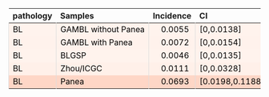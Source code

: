 <table class="table" style="margin-left: 0; margin-right: auto;">
 <thead>
  <tr>
   <th style="text-align:left;"> pathology </th>
   <th style="text-align:left;"> Samples </th>
   <th style="text-align:right;"> Incidence </th>
   <th style="text-align:left;"> CI </th>
  </tr>
 </thead>
<tbody>
  <tr>
   <td style="text-align:left;color: rgba(0, 0, 0, 255) !important;background-color: rgba(255, 243, 237, 255) !important;border-left:1px solid #DDDDDD;white-space: nowrap;"> BL </td>
   <td style="text-align:left;color: rgba(0, 0, 0, 255) !important;background-color: rgba(255, 243, 237, 255) !important;border-left:1px solid #DDDDDD;white-space: nowrap;"> GAMBL without Panea </td>
   <td style="text-align:right;color: rgba(0, 0, 0, 255) !important;background-color: rgba(255, 243, 237, 255) !important;border-left:1px solid #DDDDDD;white-space: nowrap;"> <span style="     color: rgba(0, 0, 0, 255) !important;border-radius: 4px; padding-right: 4px; padding-left: 4px; background-color: rgba(255, 243, 237, 255) !important;">0.0055</span> </td>
   <td style="text-align:left;color: rgba(0, 0, 0, 255) !important;background-color: rgba(255, 243, 237, 255) !important;border-left:1px solid #DDDDDD;white-space: nowrap;"> [0,0.0138] </td>
  </tr>
  <tr>
   <td style="text-align:left;color: rgba(0, 0, 0, 255) !important;background-color: rgba(255, 242, 236, 255) !important;border-left:1px solid #DDDDDD;white-space: nowrap;"> BL </td>
   <td style="text-align:left;color: rgba(0, 0, 0, 255) !important;background-color: rgba(255, 242, 236, 255) !important;border-left:1px solid #DDDDDD;white-space: nowrap;"> GAMBL with Panea </td>
   <td style="text-align:right;color: rgba(0, 0, 0, 255) !important;background-color: rgba(255, 242, 236, 255) !important;border-left:1px solid #DDDDDD;white-space: nowrap;"> <span style="     color: rgba(0, 0, 0, 255) !important;border-radius: 4px; padding-right: 4px; padding-left: 4px; background-color: rgba(255, 242, 236, 255) !important;">0.0072</span> </td>
   <td style="text-align:left;color: rgba(0, 0, 0, 255) !important;background-color: rgba(255, 242, 236, 255) !important;border-left:1px solid #DDDDDD;white-space: nowrap;"> [0,0.0154] </td>
  </tr>
  <tr>
   <td style="text-align:left;color: rgba(0, 0, 0, 255) !important;background-color: rgba(255, 243, 237, 255) !important;border-left:1px solid #DDDDDD;white-space: nowrap;"> BL </td>
   <td style="text-align:left;color: rgba(0, 0, 0, 255) !important;background-color: rgba(255, 243, 237, 255) !important;border-left:1px solid #DDDDDD;white-space: nowrap;"> BLGSP </td>
   <td style="text-align:right;color: rgba(0, 0, 0, 255) !important;background-color: rgba(255, 243, 237, 255) !important;border-left:1px solid #DDDDDD;white-space: nowrap;"> <span style="     color: rgba(0, 0, 0, 255) !important;border-radius: 4px; padding-right: 4px; padding-left: 4px; background-color: rgba(255, 243, 237, 255) !important;">0.0046</span> </td>
   <td style="text-align:left;color: rgba(0, 0, 0, 255) !important;background-color: rgba(255, 243, 237, 255) !important;border-left:1px solid #DDDDDD;white-space: nowrap;"> [0,0.0135] </td>
  </tr>
  <tr>
   <td style="text-align:left;color: rgba(0, 0, 0, 255) !important;background-color: rgba(255, 240, 233, 255) !important;border-left:1px solid #DDDDDD;white-space: nowrap;"> BL </td>
   <td style="text-align:left;color: rgba(0, 0, 0, 255) !important;background-color: rgba(255, 240, 233, 255) !important;border-left:1px solid #DDDDDD;white-space: nowrap;"> Zhou/ICGC </td>
   <td style="text-align:right;color: rgba(0, 0, 0, 255) !important;background-color: rgba(255, 240, 233, 255) !important;border-left:1px solid #DDDDDD;white-space: nowrap;"> <span style="     color: rgba(0, 0, 0, 255) !important;border-radius: 4px; padding-right: 4px; padding-left: 4px; background-color: rgba(255, 240, 233, 255) !important;">0.0111</span> </td>
   <td style="text-align:left;color: rgba(0, 0, 0, 255) !important;background-color: rgba(255, 240, 233, 255) !important;border-left:1px solid #DDDDDD;white-space: nowrap;"> [0,0.0328] </td>
  </tr>
  <tr>
   <td style="text-align:left;color: rgba(0, 0, 0, 255) !important;background-color: rgba(254, 214, 198, 255) !important;border-left:1px solid #DDDDDD;white-space: nowrap;"> BL </td>
   <td style="text-align:left;color: rgba(0, 0, 0, 255) !important;background-color: rgba(254, 214, 198, 255) !important;border-left:1px solid #DDDDDD;white-space: nowrap;"> Panea </td>
   <td style="text-align:right;color: rgba(0, 0, 0, 255) !important;background-color: rgba(254, 214, 198, 255) !important;border-left:1px solid #DDDDDD;white-space: nowrap;"> <span style="     color: rgba(0, 0, 0, 255) !important;border-radius: 4px; padding-right: 4px; padding-left: 4px; background-color: rgba(254, 214, 198, 255) !important;">0.0693</span> </td>
   <td style="text-align:left;color: rgba(0, 0, 0, 255) !important;background-color: rgba(254, 214, 198, 255) !important;border-left:1px solid #DDDDDD;white-space: nowrap;"> [0.0198,0.1188] </td>
  </tr>
</tbody>
</table>
